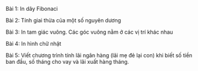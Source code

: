 Bài 1: In dãy Fibonaci

Bài 2: Tính giai thừa của một số nguyên dương

Bài 3: In tam giác vuông. Các góc vuông nằm ở các vị trí khác nhau

Bài 4: In hình chữ nhật

Bài 5: Viết chương trình tính lãi ngân hàng (lãi mẹ đẻ lại con) khi biết số tiền ban đầu, số tháng cho vay và lãi xuất hàng tháng.